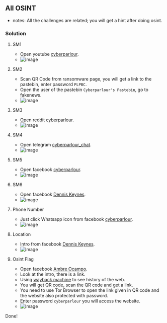 ## All OSINT

- notes: All the challenges are related; you will get a hint after doing osint.

### Solution

1. SM1
      - Open youtube [cyberparlour](https://www.youtube.com/playlist?list=PLQuCOBQ0a16JJPkE-xdENxZFqRnDo662l).
      - ![image](https://github.com/0hanif0/rAKSASA2023CTF-Writeups/assets/23289982/883f6f51-a2ef-4d9f-a6b8-5f1e2e8c66fe)

2. SM2
      - Scan QR Code from ransomware page, you will get a link to the pastebin, enter password `PLPBC`.
      - Open the user of the pastebin `Cyberparlour's Pastebin`, go to fakenews.
      - ![image](https://github.com/0hanif0/rAKSASA2023CTF-Writeups/assets/23289982/4ac4e272-e9da-4a85-b187-44ac9b0f68f4)

3. SM3
      - Open reddit [cyberparlour](https://www.reddit.com/user/cyberparlour/).
      - ![image](https://github.com/0hanif0/rAKSASA2023CTF-Writeups/assets/23289982/2b751012-a6fe-4c65-a7c7-130269f2cc18)

4. SM4
      - Open telegram [cyberparlour_chat](https://t.me/cyberparlour_chat).
      - ![image](https://github.com/0hanif0/rAKSASA2023CTF-Writeups/assets/23289982/2d091b7b-051c-4beb-9471-1969fba7d637)
  
5. SM5
      - Open facebook [cyberparlour](https://www.facebook.com/cyberparlour).
      - ![image](https://github.com/0hanif0/rAKSASA2023CTF-Writeups/assets/23289982/5f89657f-50a1-4539-a9cd-5f0e2fe95bb7)

6. SM6
      - Open facebook [Dennis Keynes](https://www.facebook.com/profile.php?id=100087770467522).
      - ![image](https://github.com/0hanif0/rAKSASA2023CTF-Writeups/assets/23289982/9b51e595-7b29-468f-8dbc-e5171a3ae4bb)

7. Phone Number
      - Just click Whatsapp icon from facebook [cyberparlour](https://www.facebook.com/cyberparlour/).
      - ![image](https://github.com/0hanif0/rAKSASA2023CTF-Writeups/assets/23289982/56fbded2-ab23-4755-9665-c2b7c4299e89)

8. Location
      - Intro from facebook [Dennis Keynes](https://www.facebook.com/profile.php?id=100087770467522).
      - ![image](https://github.com/0hanif0/rAKSASA2023CTF-Writeups/assets/23289982/34746ce6-410b-4c9a-be24-cc0fb87414e8)

9. Osint Flag
      - Open facebook [Ambre Ocampo](https://www.facebook.com/ambreocampo).
      - Look at the intro, there is a link.
      - Using [wayback machine](https://web.archive.org/) to see history of the web.
      - You will get QR code, scan the QR code and get a link.
      - You need to use Tor Browser to open the link given in QR code and the website also protected with password.
      - Enter password `cyberparlour` you will access the website.
      - ![image](https://github.com/0hanif0/rAKSASA2023CTF-Writeups/assets/23289982/3d4877e3-5201-4cfe-bfa0-b54f34323c0a)

Done!

